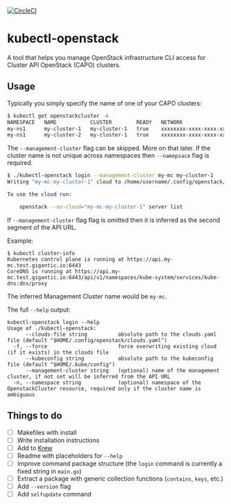 [![CircleCI](https://circleci.com/gh/giantswarm/kubectl-openstack.svg?style=shield)](https://circleci.com/gh/giantswarm/kubectl-openstack)

# kubectl-openstack

A tool that helps you manage OpenStack infrastructure CLI access for Cluster API OpenStack (CAPO) clusters.

## Usage

Typically you simply specify the name of one of your CAPO clusters:

```bash
$ kubectl get openstackcluster -A
NAMESPACE   NAME           CLUSTER        READY   NETWORK                                SUBNET                                 BASTION IP
my-ns1      my-cluster-1   my-cluster-1   true    xxxxxxxx-xxxx-xxxx-xxxx-xxxxxxxxxxxx   xxxxxxxx-xxxx-xxxx-xxxx-xxxxxxxxxxxx
my-ns1      my-cluster-2   my-cluster-1   true    xxxxxxxx-xxxx-xxxx-xxxx-xxxxxxxxxxxx   xxxxxxxx-xxxx-xxxx-xxxx-xxxxxxxxxxxx
```

The `--management-cluster` flag can be skipped. More on that later. If the cluster name is not unique across namespaces then `--namepsace` flag is required.

```bash
$ ./kubectl-openstack login --management-cluster my-mc my-cluster-1
Writing "my-mc-my-cluster-1" cloud to /home/username/.config/openstack/clouds.yaml

To use the cloud run:

    openstack --os-cloud="my-mc-my-cluster-1" server list
```

If `--management-cluster` flag flag is omitted then it is inferred as the second segment of the API URL.

Example:

```
$ kubectl cluster-info
Kubernetes control plane is running at https://api.my-mc.test.gigantic.io:6443
CoreDNS is running at https://api.my-mc.test.gigantic.io:6443/api/v1/namespaces/kube-system/services/kube-dns:dns/proxy
```

The inferred Management Cluster name would be `my-mc`.

The full `--help` output:

```
kubectl-openstack login --help
Usage of ./kubectl-openstack:
      --clouds-file string          absolute path to the clouds.yaml file (default "$HOME/.config/openstack/clouds.yaml")
  -f, --force                       force overwriting existing cloud (if it exists) in the clouds file
      --kubeconfig string           absolute path to the kubeconfig file (default "$HOME/.kube/config")
      --management-cluster string   (optional) name of the management cluster, if not set will be inferred from the API URL
  -n, --namespace string            (optional) namespace of the OpenstackCluster resource, required only if the cluster name is ambiguous
  ```

## Things to do

- [ ] Makefiles with install
- [ ] Write installation instructions
- [ ] Add to [Krew](https://krew.sigs.k8s.io/)
- [ ] Readme with placeholders for `--help`
- [ ] Improve command package structure (the `login` command is currently a fixed string in `main.go`)
- [ ] Extract a package with generic collection functions (`contains`, `keys`, etc.)
- [ ] Add `--version` flag
- [ ] Add `selfupdate` command
